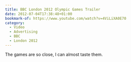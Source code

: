 ```yaml
---
title: BBC London 2012 Olympic Games Trailer
date: 2012-07-04T17:38:48+01:00
bookmark-of: https://www.youtube.com/watch?v=4ViLiXA0E70
category:
  - Video
  - Advertising
  - BBC
  - London 2012
---
```

The games are so close, I can almost taste them.
